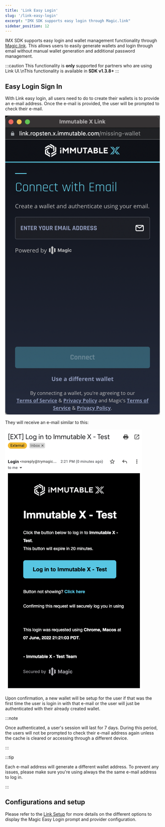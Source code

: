 ```yaml
---
title: 'Link Easy Login'
slug: '/link-easy-login'
excerpt: "IMX SDK supports easy login through Magic.link"
sidebar_position: 12
---
```


IMX SDK supports easy login and wallet management functionality through [Magic.link](https://magic.link/). This allows users to easily generate wallets and login through email without manual wallet generation and additional password management.

:::caution
This functionality is **only** supported for partners who are using Link UI.\nThis functionality is available in **SDK v1.3.8+**
:::


## Easy Login Sign In

With Link easy login, all users need to do to create their wallets is to provide an e-mail address. Once the e-mail is provided, the user will be prompted to check their e-mail. 

![magic_link](../../../static/img/link-setup/magic_link.png 'magic_link')

They will receive an e-mail similar to this:

![Easy Login Sign In](../../../static/img/link-easy-login/easy-login-signin.png 'Easy Login Sign In')

Upon confirmation, a new wallet will be setup for the user if that was the first time the user is login in with that e-mail or the user will just be authenticated with their already created wallet.

:::note

Once authenticated, a user's session will last for 7 days. During this period, the users will not be prompted to check their e-mail address again unless the cache is cleared or accessing through a different
device.

:::

:::tip

Each e-mail address will generate a different wallet address. 
To prevent any issues, please make sure you're using always the the same e-mail address to log in.

:::

## Configurations and setup

Please refer to the [Link Setup](./link-setup.md) for more details on the different options to display the Magic Easy Login prompt and provider configuration.
